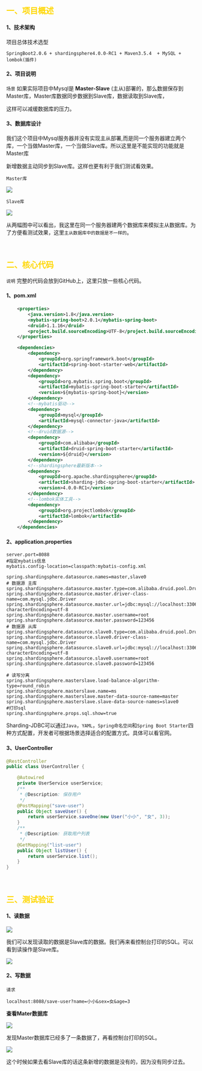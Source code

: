 
## <font color=#FFD700> 一、项目概述 </font>

#### 1、技术架构

项目总体技术选型

```
SpringBoot2.0.6 + shardingsphere4.0.0-RC1 + Maven3.5.4  + MySQL + lombok(插件)
```

#### 2、项目说明

`场景` 如果实际项目中Mysql是 **Master-Slave** (主从)部署的，那么数据保存到Master库，Master库数据同步数据到Slave库，数据读取到Slave库，

这样可以减缓数据库的压力。

#### 3、数据库设计

我们这个项目中Mysql服务器并没有实现主从部署,而是同一个服务器建立两个库，一个当做Master库，一个当做Slave库。所以这里是不能实现的功能就是Master库

新增数据主动同步到Slave库。这样也更有利于我们测试看效果。

`Master库`

![](https://img2018.cnblogs.com/blog/1090617/201910/1090617-20191009185338624-1852756872.jpg)

`Slave库`

![](https://img2018.cnblogs.com/blog/1090617/201910/1090617-20191009185349432-1461519408.jpg)

从两幅图中可以看出，我这里在同一个服务器建两个数据库来模拟主从数据库。为了方便看测试效果，这里`主从数据库中的数据是不一样的`。

<br>

## <font color=#FFD700>二、核心代码 </font>

`说明` 完整的代码会放到GitHub上，这里只放一些核心代码。

#### 1、pom.xml

```xml
    <properties>
        <java.version>1.8</java.version>
        <mybatis-spring-boot>2.0.1</mybatis-spring-boot>
        <druid>1.1.16</druid>
        <project.build.sourceEncoding>UTF-8</project.build.sourceEncoding>
    </properties>

    <dependencies>
        <dependency>
            <groupId>org.springframework.boot</groupId>
            <artifactId>spring-boot-starter-web</artifactId>
        </dependency>
        <dependency>
            <groupId>org.mybatis.spring.boot</groupId>
            <artifactId>mybatis-spring-boot-starter</artifactId>
            <version>${mybatis-spring-boot}</version>
        </dependency>
        <!--mybatis驱动-->
        <dependency>
            <groupId>mysql</groupId>
            <artifactId>mysql-connector-java</artifactId>
        </dependency>
        <!--druid数据源-->
        <dependency>
            <groupId>com.alibaba</groupId>
            <artifactId>druid-spring-boot-starter</artifactId>
            <version>${druid}</version>
        </dependency>
        <!--shardingsphere最新版本-->
        <dependency>
            <groupId>org.apache.shardingsphere</groupId>
            <artifactId>sharding-jdbc-spring-boot-starter</artifactId>
            <version>4.0.0-RC1</version>
        </dependency>
        <!--lombok实体工具-->
        <dependency>
            <groupId>org.projectlombok</groupId>
            <artifactId>lombok</artifactId>
        </dependency>
    </dependencies>
```

#### 2、application.properties

```properties
server.port=8088
#指定mybatis信息
mybatis.config-location=classpath:mybatis-config.xml

spring.shardingsphere.datasource.names=master,slave0
# 数据源 主库
spring.shardingsphere.datasource.master.type=com.alibaba.druid.pool.DruidDataSource
spring.shardingsphere.datasource.master.driver-class-name=com.mysql.jdbc.Driver
spring.shardingsphere.datasource.master.url=jdbc:mysql://localhost:3306/master?characterEncoding=utf-8
spring.shardingsphere.datasource.master.username=root
spring.shardingsphere.datasource.master.password=123456
# 数据源 从库
spring.shardingsphere.datasource.slave0.type=com.alibaba.druid.pool.DruidDataSource
spring.shardingsphere.datasource.slave0.driver-class-name=com.mysql.jdbc.Driver
spring.shardingsphere.datasource.slave0.url=jdbc:mysql://localhost:3306/slave?characterEncoding=utf-8
spring.shardingsphere.datasource.slave0.username=root
spring.shardingsphere.datasource.slave0.password=123456

# 读写分离
spring.shardingsphere.masterslave.load-balance-algorithm-type=round_robin
spring.shardingsphere.masterslave.name=ms
spring.shardingsphere.masterslave.master-data-source-name=master
spring.shardingsphere.masterslave.slave-data-source-names=slave0
#打印sql
spring.shardingsphere.props.sql.show=true

```

Sharding-JDBC可以通过`Java`，`YAML`，`Spring命名空间`和`Spring Boot Starter`四种方式配置，开发者可根据场景选择适合的配置方式。具体可以看官网。

#### 3、UserController

```java
@RestController
public class UserController {

    @Autowired
    private UserService userService;
    /**
     * @Description: 保存用户
     */
    @PostMapping("save-user")
    public Object saveUser() {
        return userService.saveOne(new User("小小", "女", 3));
    }
    /**
     * @Description: 获取用户列表
     */
    @GetMapping("list-user")
    public Object listUser() {
        return userService.list();
    }
}
```

<br>

## <font color=#FFD700>三、测试验证  </font>

#### 1、读数据

![](https://img2018.cnblogs.com/blog/1090617/201910/1090617-20191009185402278-1091601392.png)

我们可以发现读取的数据是Slave库的数据。我们再来看控制台打印的SQL。可以看到读操作是Slave库。

![](https://img2018.cnblogs.com/blog/1090617/201910/1090617-20191009185411133-1376483500.png)

#### 2、写数据

`请求`

```
localhost:8088/save-user?name=小小&sex=女&age=3
```

**查看Mater数据库**

![](https://img2018.cnblogs.com/blog/1090617/201910/1090617-20191009185420244-1105231293.png)

发现Master数据库已经多了一条数据了，再看控制台打印的SQL。

![](https://img2018.cnblogs.com/blog/1090617/201910/1090617-20191009185429389-1675126607.png)

这个时候如果去看Slave库的话这条新增的数据是没有的，因为没有同步过去。


<br>